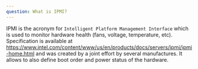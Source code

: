 ```yaml
---
question: What is IPMI?
---
```

IPMI is the acronym for `Intelligent Platform Management Interface` which is used to monitor hardware health (fans, voltage, temperature, etc). Specification is available at <https://www.intel.com/content/www/us/en/products/docs/servers/ipmi/ipmi-home.html> and was created by a joint effort by several manufactures. It allows to also define boot order and power status of the hardware.
